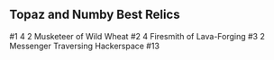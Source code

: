 ## Topaz and Numby Best Relics
#1 4 2 Musketeer of Wild Wheat
#2 4 Firesmith of Lava-Forging
#3 2 Messenger Traversing Hackerspace #13